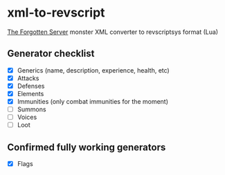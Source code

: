 
# xml-to-revscript

  

[The Forgotten Server](https://github.com/otland/forgottenserver) monster XML converter to revscriptsys format (Lua)

  

## Generator checklist

- [x] Generics (name, description, experience, health, etc)
- [x] Attacks
- [x] Defenses
- [x] Elements
- [x] Immunities (only combat immunities for the moment)
- [ ] Summons
- [ ] Voices
- [ ] Loot

## Confirmed fully working generators

 - [x] Flags
